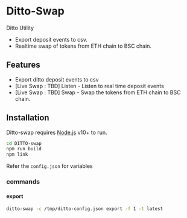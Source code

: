 # Ditto-Swap

Ditto Utility

- Export deposit events to csv.
- Realtime swap of tokens from ETH chain to BSC chain.

## Features

- Export ditto deposit events to csv
- [Live Swap : TBD] Listen - Listen to real time deposit events
- [Live Swap : TBD] Swap - Swap the tokens from ETH chain to BSC chain.

## Installation

Ditto-swap requires [Node.js](https://nodejs.org/) v10+ to run.

```sh
cd DITTO-swap
npm run build
npm link
```

Refer the `config.json` for variables

### commands

#### export

```sh
ditto-swap -c /tmp/ditto-config.json export -f 1 -t latest
```
